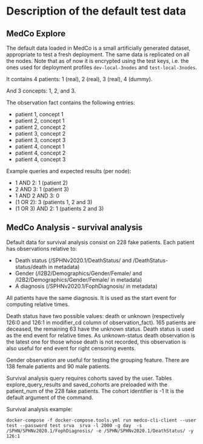 # Description of the default test data

## MedCo Explore

The default data loaded in MedCo is a small artificially generated dataset, appropriate to test a fresh deployment. The same data is replicated on all the nodes. Note that as of now it is encrypted using the test keys, i.e. the ones used for deployment profiles `dev-local-3nodes` and `test-local-3nodes`.

It contains 4 patients: 1 \(real\), 2 \(real\), 3 \(real\), 4 \(dummy\).

And 3 concepts: 1, 2, and 3.

The observation fact contains the following entries:

* patient 1, concept 1
* patient 2, concept 1
* patient 2, concept 2
* patient 3, concept 2
* patient 3, concept 3
* patient 4, concept 1
* patient 4, concept 2
* patient 4, concept 3

Example queries and expected results \(per node\):

* 1 AND 2: 1 \(patient 2\)
* 2 AND 3: 1 \(patient 3\)
* 1 AND 2 AND 3: 0
* \(1 OR 2\): 3 \(patients 1, 2 and 3\)
* \(1 OR 3\) AND 2: 1 \(patients 2 and 3\) 

## MedCo Analysis - survival analysis

Default data for survival analysis consist on 228 fake patients. Each patient has observations relative to:

* Death status (/SPHNv2020.1/DeathStatus/ and /DeathStatus-status/death in metadata)
* Gender (/I2B2/Demographics/Gender/Female/ and /I2B2/Demographics/Gender/Female/ in metadata)
* A diagnosis (/SPHNv2020.1/FophDiagnosis/  in metadata)

All patients have the same diagnosis. It is used as the start event for computing relative times.

Death status have two possible values: death or unknown (respectively 126:0 and 126:1 in modifier_cd column of observation_fact). 165 patients are deceased, the remaining 63 have the unknown status. Death status is used as the end event for relative times. As unknown-status death observation is the latest one for those whose death is not recorded, this observation is also useful for end event for right censoring events.

Gender observation are useful for testing the grouping feature. There are 138 female patients and 90 male patients.

Survival analysis query requires cohorts saved by the user. Tables explore_query_results and saved_cohorts are preloaded with the patient_num of the 228 fake patients. The  cohort identifier is -1 It is the default argument of the command.

Survival analysis example:

```text
docker-compose -f docker-compose.tools.yml run medco-cli-client --user test --password test srva  srva -l 2000 -g day  -s /SPHN/SPHNv2020.1/FophDiagnosis/ -e /SPHN/SPHNv2020.1/DeathStatus/ -y 126:1
```
